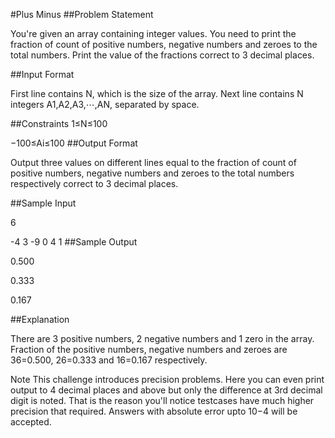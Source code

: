 #Plus Minus
##Problem Statement

You're given an array containing integer values. You need to print the fraction of count of positive numbers, negative numbers and zeroes to the total numbers. Print the value of the fractions correct to 3 decimal places.

##Input Format

First line contains N, which is the size of the array.
Next line contains N integers A1,A2,A3,⋯,AN, separated by space.

##Constraints
1≤N≤100

−100≤Ai≤100
##Output Format

Output three values on different lines equal to the fraction of count of positive numbers, negative numbers and zeroes to the total numbers respectively correct to 3 decimal places.

##Sample Input

6

-4 3 -9 0 4 1
##Sample Output

0.500

0.333

0.167

##Explanation

There are 3 positive numbers, 2 negative numbers and 1 zero in the array.
Fraction of the positive numbers, negative numbers and zeroes are 36=0.500, 26=0.333 and 16=0.167 respectively.

Note This challenge introduces precision problems. Here you can even print output to 4 decimal places and above but only the difference at 3rd decimal digit is noted. That is the reason you'll notice testcases have much higher precision that required.
Answers with absolute error upto 10−4 will be accepted.
